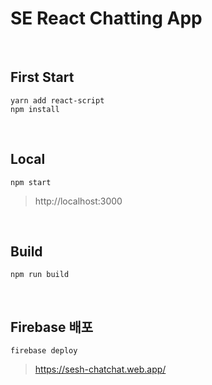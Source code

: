 # SE React Chatting App

<br/>

## First Start
`yarn add react-script`<br/>
`npm install`

<br/>

## Local
`npm start`
> http://localhost:3000

<br/>

## Build
`npm run build`

<br/>

## Firebase 배포
`firebase deploy`
> https://sesh-chatchat.web.app/
